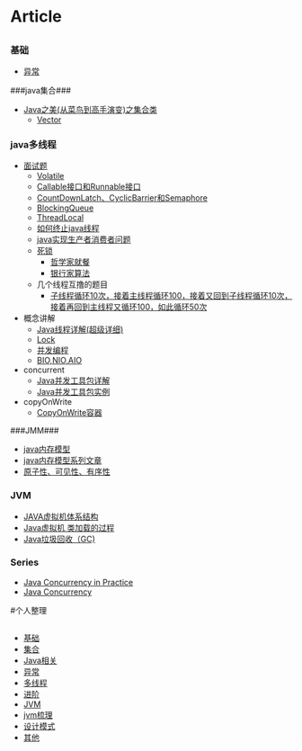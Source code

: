 # Article
##
### 基础 ###
- [异常](http://blog.csdn.net/lxlzhn/article/details/4484872)   
      
###java集合###
- [Java之美(从菜鸟到高手演变)之集合类](http://blog.csdn.net/zhangerqing/article/details/8122075)
	* [Vector](http://blog.csdn.net/chenssy/article/details/37520981)

### java多线程 ###
- [面试题](http://www.importnew.com/12773.html)
	* [Volatile](http://www.ibm.com/developerworks/cn/java/j-jtp06197.html)    
	* [Callable接口和Runnable接口](http://uule.iteye.com/blog/1488270)
	* [CountDownLatch、CyclicBarrier和Semaphore](http://www.cnblogs.com/dolphin0520/p/3920397.html)
	* [BlockingQueue](http://wsmajunfeng.iteye.com/blog/1629354)
	* [ThreadLocal](http://blog.csdn.net/lufeng20/article/details/24314381)
	* [如何终止java线程](http://blog.csdn.net/anhuidelinger/article/details/11746365)
	* [java实现生产者消费者问题](http://www.cnblogs.com/happyPawpaw/archive/2013/01/18/2865957.html)
	* [死锁](http://www.cnblogs.com/zhuawang/p/3782814.html)
		* [哲学家就餐](http://blog.csdn.net/tayanxunhua/article/details/38691005)
		* [银行家算法](http://blog.sina.com.cn/s/blog_7a4d0df90100zr6x.html)
	* 几个线程互撸的题目
		* [子线程循环10次，接着主线程循环100，接着又回到子线程循环10次，接着再回到主线程又循环100，如此循环50次](http://blog.csdn.net/nszkadrgg/article/details/8197555)
- 概念讲解
	* [Java线程详解(超级详细)](http://www.cnblogs.com/riskyer/p/3263032.html)
	* [Lock](http://www.cnblogs.com/dolphin0520/p/3923167.html)
	* [并发编程](http://blog.csdn.net/escaflone/article/details/10418651#)
	* [BIO,NIO,AIO](http://qindongliang.iteye.com/blog/2018539)
- concurrent
	* [Java并发工具包详解](http://blog.csdn.net/defonds/article/details/44021605#t7)
	* [Java并发工具包实例](http://www.cnblogs.com/draem0507/p/3824258.html)
- copyOnWrite
	* [CopyOnWrite容器](http://blog.csdn.net/maxwell_nc/article/details/49991133)

###JMM###

- [java内存模型](http://www.cnblogs.com/nexiyi/p/java_memory_model_and_thread.html)
- [java内存模型系列文章](http://ifeve.com/java-memory-model-0/)
- [原子性、可见性、有序性](http://www.cnblogs.com/tonyluis/p/5454713.html)      

### JVM ###

- [JAVA虚拟机体系结构](http://www.cnblogs.com/java-my-life/archive/2012/08/01/2615221.html) 
- [Java虚拟机 类加载的过程](http://blog.csdn.net/xuefeng0707/article/details/9132339)
- [Java垃圾回收（GC)](http://www.cnblogs.com/xrq730/p/4836700.html)

### Series ###

- [Java Concurrency in Practice](http://blog.csdn.net/qilixiang012/article/category/2857487)
- [Java Concurrency](http://tutorials.jenkov.com/java-concurrency/read-write-locks.html)

#个人整理
##
- [基础](https://github.com/GitOrgLan/interview/blob/master/java/%E5%9F%BA%E7%A1%80.md)
- [集合](https://github.com/GitOrgLan/interview/blob/master/java/%E9%9B%86%E5%90%88.md)
- [Java相关](https://github.com/GitOrgLan/interview/blob/master/java/Java%E7%9B%B8%E5%85%B3.md)
- [异常](https://github.com/GitOrgLan/interview/blob/master/java/%E5%BC%82%E5%B8%B8.md)
- [多线程](https://github.com/GitOrgLan/interview/blob/master/java/%E5%A4%9A%E7%BA%BF%E7%A8%8B.md)
- [进阶](https://github.com/GitOrgLan/interview/blob/master/java/%E8%BF%9B%E9%98%B6.md)
- [JVM](https://github.com/GitOrgLan/interview/blob/master/java/JVM.md)
- [jvm梳理](https://github.com/GitOrgLan/interview/blob/master/java/jvm%E6%A2%B3%E7%90%86.md)
- [设计模式](https://github.com/GitOrgLan/interview/blob/master/java/%E8%AE%BE%E8%AE%A1%E6%A8%A1%E5%BC%8F.md)
- [其他](https://github.com/GitOrgLan/interview/blob/master/java/%E5%85%B6%E4%BB%96.md)





